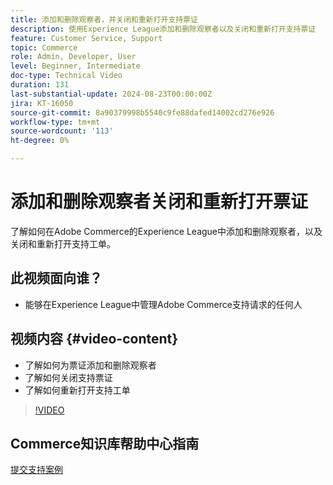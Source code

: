 ```yaml
---
title: 添加和删除观察者，并关闭和重新打开支持票证
description: 使用Experience League添加和删除观察者以及关闭和重新打开支持票证
feature: Customer Service, Support
topic: Commerce
role: Admin, Developer, User
level: Beginner, Intermediate
doc-type: Technical Video
duration: 131
last-substantial-update: 2024-08-23T00:00:00Z
jira: KT-16050
source-git-commit: 8a90379998b5540c9fe88dafed14002cd276e926
workflow-type: tm+mt
source-wordcount: '113'
ht-degree: 0%

---
```



# 添加和删除观察者关闭和重新打开票证

了解如何在Adobe Commerce的Experience League中添加和删除观察者，以及关闭和重新打开支持工单。

## 此视频面向谁？

* 能够在Experience League中管理Adobe Commerce支持请求的任何人

## 视频内容 {#video-content}

* 了解如何为票证添加和删除观察者
* 了解如何关闭支持票证
* 了解如何重新打开支持工单

>[!VIDEO](https://video.tv.adobe.com/v/3433082?learn=on)

## Commerce知识库帮助中心指南

[提交支持案例](https://experienceleague.adobe.com/en/docs/commerce-knowledge-base/kb/help-center-guide/magento-help-center-user-guide#support-case)
